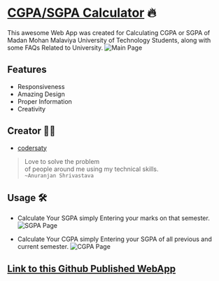 # [CGPA/SGPA Calculator](https://codersaty.github.io/cgpacalculator/) 🔥
This awesome Web App was created for Calculating CGPA or SGPA of Madan Mohan Malaviya University of Technology Students, along with some FAQs Related to University.
![Main Page](https://github.com/MrTwinkleSharma/cgpacalculator/blob/master/assests/Sample%20Main%20Page.JPG)

## Features
* Responsiveness 
* Amazing Design
* Proper Information
* Creativity

## Creator 👨‍💻
* [codersaty](https://codersaty.github.io/cgpacalculator/creator.html)
> Love to solve the problem  
> of people around me using
> my technical skills.</br>
```~Anuranjan Shrivastava```

## Usage 🛠
* Calculate Your SGPA simply Entering your marks on that semester.
![SGPA Page](https://github.com/MrTwinkleSharma/cgpacalculator/blob/master/assests/Sample%20SGPA%20Calc..JPG)

* Calculate Your CGPA simply Entering your SGPA of all previous and current semester.
![CGPA Page](https://github.com/MrTwinkleSharma/cgpacalculator/blob/master/assests/Sample%20CGPA%20Calc..JPG)

## [Link to this Github Published WebApp](https://codersaty.github.io/cgpacalculator/)
